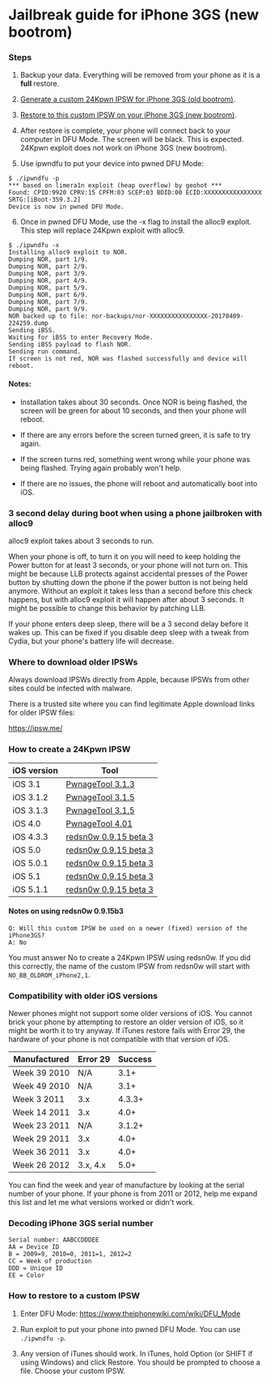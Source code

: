 # Jailbreak guide for iPhone 3GS (new bootrom)

### Steps

1. Backup your data. Everything will be removed from your phone as it is a **full** restore.

2. [Generate a custom 24Kpwn IPSW for iPhone 3GS (old bootrom)](#how-to-create-a-24kpwn-ipsw).

3. [Restore to this custom IPSW on your iPhone 3GS (new bootrom)](#how-to-restore-to-a-custom-ipsw).

4. After restore is complete, your phone will connect back to your computer in DFU Mode. The screen will be black. This is expected. 24Kpwn exploit does not work on iPhone 3GS (new bootrom).

5. Use ipwndfu to put your device into pwned DFU Mode:

```
$ ./ipwndfu -p
*** based on limera1n exploit (heap overflow) by geohot ***
Found: CPID:9920 CPRV:15 CPFM:03 SCEP:03 BDID:00 ECID:XXXXXXXXXXXXXXXX SRTG:[iBoot-359.3.2]
Device is now in pwned DFU Mode.
```

6. Once in pwned DFU Mode, use the -x flag to install the alloc9 exploit. This step will replace 24Kpwn exploit with alloc9.

```
$ ./ipwndfu -x
Installing alloc9 exploit to NOR.
Dumping NOR, part 1/9.
Dumping NOR, part 2/9.
Dumping NOR, part 3/9.
Dumping NOR, part 4/9.
Dumping NOR, part 5/9.
Dumping NOR, part 6/9.
Dumping NOR, part 7/9.
Dumping NOR, part 9/9.
NOR backed up to file: nor-backups/nor-XXXXXXXXXXXXXXXX-20170409-224259.dump
Sending iBSS.
Waiting for iBSS to enter Recovery Mode.
Sending iBSS payload to flash NOR.
Sending run command.
If screen is not red, NOR was flashed successfully and device will reboot.
```

#### Notes:
* Installation takes about 30 seconds. Once NOR is being flashed, the screen will be green for about 10 seconds, and then your phone will reboot.

* If there are any errors before the screen turned green, it is safe to try again.

* If the screen turns red, something went wrong while your phone was being flashed. Trying again probably won't help.

* If there are no issues, the phone will reboot and automatically boot into iOS.





### 3 second delay during boot when using a phone jailbroken with alloc9

alloc9 exploit takes about 3 seconds to run.

When your phone is off, to turn it on you will need to keep holding the Power button for at least 3 seconds, or your phone will not turn on. This might be because LLB protects against accidental presses of the Power button by shutting down the phone if the power button is not being held anymore. Without an exploit it takes less than a second before this check happens, but with alloc9 exploit it will happen after about 3 seconds. It might be possible to change this behavior by patching LLB.

If your phone enters deep sleep, there will be a 3 second delay before it wakes up. This can be fixed if you disable deep sleep with a tweak from Cydia, but your phone's battery life will decrease.


### Where to download older IPSWs

Always download IPSWs directly from Apple, because IPSWs from other sites could be infected with malware.

There is a trusted site where you can find legitimate Apple download links for older IPSW files:

https://ipsw.me/


### How to create a 24Kpwn IPSW

| iOS version | Tool                                                                                            |
|-------------|-------------------------------------------------------------------------------------------------|
| iOS 3.1     | [PwnageTool 3.1.3](https://github.com/axi0mX/PwnageTool-mirror/raw/master/PwnageTool_3.1.3.dmg) |
| iOS 3.1.2   | [PwnageTool 3.1.5](https://github.com/axi0mX/PwnageTool-mirror/raw/master/PwnageTool_3.1.5.dmg) |
| iOS 3.1.3   | [PwnageTool 3.1.5](https://github.com/axi0mX/PwnageTool-mirror/raw/master/PwnageTool_3.1.5.dmg) |
| iOS 4.0     | [PwnageTool 4.01](https://github.com/axi0mX/PwnageTool-mirror/raw/master/PwnageTool_4.01.dmg)   |
| iOS 4.3.3   | [redsn0w 0.9.15 beta 3](http://www.iphonehacks.com/download-redsn0w)                            |
| iOS 5.0     | [redsn0w 0.9.15 beta 3](http://www.iphonehacks.com/download-redsn0w)                            |
| iOS 5.0.1   | [redsn0w 0.9.15 beta 3](http://www.iphonehacks.com/download-redsn0w)                            |
| iOS 5.1     | [redsn0w 0.9.15 beta 3](http://www.iphonehacks.com/download-redsn0w)                            |
| iOS 5.1.1   | [redsn0w 0.9.15 beta 3](http://www.iphonehacks.com/download-redsn0w)                            |

#### Notes on using redsn0w 0.9.15b3

```
Q: Will this custom IPSW be used on a newer (fixed) version of the iPhone3GS?
A: No
```

You must answer No to create a 24Kpwn IPSW using redsn0w. If you did this correctly, the name of the custom IPSW from redsn0w will start with ```NO_BB_OLDROM_iPhone2,1```.


### Compatibility with older iOS versions

Newer phones might not support some older versions of iOS. You cannot brick your phone by attempting to restore an older version of iOS, so it might be worth it to try anyway. If iTunes restore fails with Error 29, the hardware of your phone is not compatible with that version of iOS.

| Manufactured | Error 29   | Success    |
|--------------|------------|------------|
| Week 39 2010 | N/A        | 3.1+       |
| Week 49 2010 | N/A        | 3.1+       |
| Week  3 2011 | 3.x        | 4.3.3+     |
| Week 14 2011 | 3.x        | 4.0+       |
| Week 23 2011 | N/A        | 3.1.2+     |
| Week 29 2011 | 3.x        | 4.0+       |
| Week 36 2011 | 3.x        | 4.0+       |
| Week 26 2012 | 3.x, 4.x   | 5.0+       |

You can find the week and year of manufacture by looking at the serial number of your phone. If your phone is from 2011 or 2012, help me expand this list and let me what versions worked or didn't work.


### Decoding iPhone 3GS serial number

```
Serial number: AABCCDDDEE
AA = Device ID
B = 2009=9, 2010=0, 2011=1, 2012=2
CC = Week of production
DDD = Unique ID
EE = Color
```


### How to restore to a custom IPSW

1. Enter DFU Mode: https://www.theiphonewiki.com/wiki/DFU_Mode

2. Run exploit to put your phone into pwned DFU Mode. You can use `./ipwndfu -p`.

3. Any version of iTunes should work. In iTunes, hold Option (or SHIFT if using Windows) and click Restore. You should be prompted to choose a file. Choose your custom IPSW.
